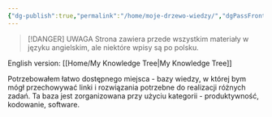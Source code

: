 ```yaml
---
{"dg-publish":true,"permalink":"/home/moje-drzewo-wiedzy/","dgPassFrontmatter":true}
---
```



 >[!DANGER] UWAGA
 >Strona zawiera przede wszystkim materiały w języku angielskim, ale niektóre wpisy są po polsku.

English version: [[Home/My Knowledge Tree\|My Knowledge Tree]]

Potrzebowałem łatwo dostępnego miejsca - bazy wiedzy, w której bym mógł przechowywać linki i rozwiązania potrzebne do realizacji różnych zadań.
Ta baza jest zorganizowana przy użyciu kategorii - produktywność, kodowanie, software.
